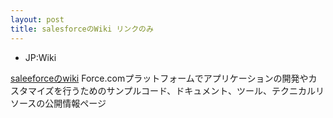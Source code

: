 ```yaml
---
layout: post
title: salesforceのWiki リンクのみ
---
```


- JP:Wiki

[saleeforceのwiki](https://developer.salesforce.com/page/JP:Wiki)
Force.comプラットフォームでアプリケーションの開発やカスタマイズを行うためのサンプルコード、ドキュメント、ツール、テクニカルリソースの公開情報ページ
